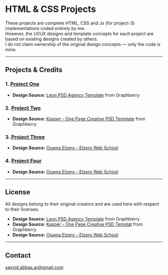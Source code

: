# HTML & CSS Projects

These projects are complete HTML, CSS and Js (for project-3) implementations coded entirely by me.  
However, the UI/UX designs and template concepts for each project are based on existing designs created by others.  
I do not claim ownership of the original design concepts — only the code is mine.

---

## Projects & Credits

### 1. [**Project One**](https://sayyid-abbas.github.io/HTML-CSS-Projects/Project-1/)
- **Design Source:** [Leon PSD Agency Template](https://www.graphberry.com/item/leon-psd-agency-template) from Graphberry


### 2. [**Project Two**](https://sayyid-abbas.github.io/HTML-CSS-Projects/Project-2/)
- **Design Source:** [Kasper - One Page Creative PSD Template](https://www.graphberry.com/item/kasper-one-page-psd-template) from Graphberry
 

### 3. [**Project Three**](https://sayyid-abbas.github.io/HTML-CSS-Projects/Project-3/)
- **Design Source:** [Osama Elzero - Elzero Web School](https://elzero.org/)


### 4. [**Project Four**](https://sayyid-abbas.github.io/HTML-CSS-Projects/Project-4/)
- **Design Source:** [Osama Elzero - Elzero Web School](https://elzero.org/)


---

## License
All designs belong to their original creators and are used here with respect to their licenses.

- **Design Source:** [Leon PSD Agency Template](https://www.graphberry.com/item/leon-psd-agency-template) from Graphberry
- **Design Source:** [Kasper - One Page Creative PSD Templat](https://www.graphberry.com/item/kasper-one-page-psd-template) from Graphberry
- **Design Source:** [Osama Elzero - Elzero Web School](https://elzero.org/)
---

## Contact

sayyid.abbas.ar@gmail.com
